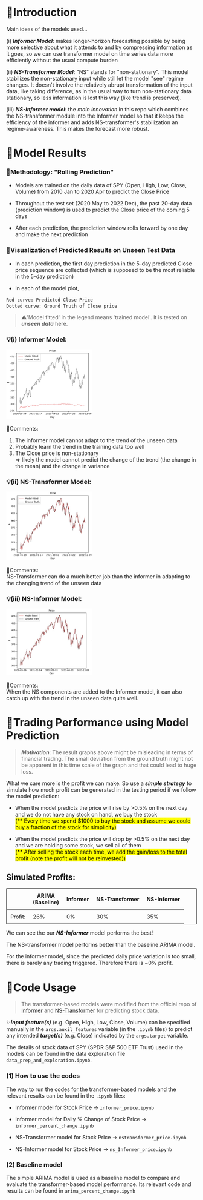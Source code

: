 # 📜Introduction

Main ideas of the models used...

(i) ***Informer Model***: makes longer-horizon forecasting possible by being more selective about what it attends to and by compressing information as it goes, so we can use transformer model on time series data more efficiently without the usual compute burden

(ii) ***NS-Transformer Model***: "NS" stands for "non-stationary". This model stabilizes the non-stationary input while still let the model "see" regime changes. It doesn't involve the relatively abrupt transformation of the input data, like taking difference, as in the usual way to turn non-stationary data stationary, so less information is lost this way (like trend is preserved). 

(iii) ***NS-Informer model***: the <markk>*main innovation*</mark> in this repo which combines the NS-transformer module into the Informer model so that it keeps the efficiency of the informer and adds NS-transformer's stabilization an regime-awareness. This makes the forecast more robust. 

# 📜Model Results

### 📌Methodology: "Rolling Prediction"

- Models are trained on the daily data of SPY (Open, High, Low, Close, Volume) from 2010 Jan to 2020 Apr to predict the Close Price

- Throughout the test set (2020 May to 2022 Dec), the past 20-day data (prediction window) is used to predict the Close price of the coming 5 days

- After each prediction, the prediction window rolls forward by one day and make the next prediction

### 📌Visualization of Predicted Results on Unseen Test Data

- In each prediction, the first day prediction in the 5-day predicted Close price sequence are collected (which is supposed to be the most reliable in the 5-day prediction)

- In each of the model plot, <br>
```
Red curve: Predicted Close Price
Dotted curve: Ground Truth of Close price
``` 
> ⚠️'Model fitted' in the legend means 'trained model'. It is tested on ***unseen data*** here.

### 💡(i) Informer Model:

<img src="results/Informer_result.jpg" alt="informer_result" width="45%">

💬Comments:
1) The informer model cannot adapt to the trend of the unseen data 
2) Probably learn the trend in the training data too well
3) The Close price is non-stationary </br>
   => likely the model cannot predict the change of the trend (the change in the mean) and the change in variance

### 💡(ii) NS-Transformer Model:

<img src="results/NS-Transformer_result.jpg" alt="NS-Transformer_result" width="45%">

💬Comments: </br>
NS-Transformer can do a much better job than the informer in adapting to the changing trend of the unseen data

### 💡(iii) NS-Informer Model:

<img src="results/NS-Informer_result.jpg" alt="NS-Informer_result" width="45%">

💬Comments: </br>
When the NS components are added to the Informer model, it can also catch up with the trend in the unseen data quite well.

# 📜Trading Performance using Model Prediction

> ***Motivation***: The result graphs above might be misleading in terms of financial trading. The small deviation from the ground truth might not be apparent in this time scale of the graph and that could lead to huge loss.

What we care more is the profit we can make. So use a ***simple strategy*** to simulate how much profit can be generated in the testing period if we follow the model prediction:

- When the model predicts the price will rise by >0.5% on the next day and we do not have any stock on hand, we buy the stock </br>
<mark>(** Every time we spend $1000 to buy the stock and assume we could buy a fraction of the stock for simplicity)</mark>

- When the model predicts the price will drop by >0.5% on the next day and we are holding some stock, we sell all of them </br>
<mark>(** After selling the stock each time, we add the gain/loss to the total profit (note the profit will not be reinvested))</mark>

## Simulated Profits:

<table style="border: 1px solid black;border-collapse: collapse;">
  <thead>
    <tr>
      <th style="border: none; padding: 10px;"></th>
      <th style="border: none; padding: 10px;">ARIMA</br>(Baseline)</th>
      <th style="border: none; padding: 10px;">Informer</th>
      <th style="border: none; padding: 10px;">NS-Transformer</th>
      <th style="border: none; padding: 10px;">NS-Informer</th>
    </tr>
  </thead>
  <tbody>
    <tr>
      <td style="border: none; padding: 10px;">Profit:</td>
      <td style="border: none; padding: 10px;">26%</td>
      <td style="border: none; padding: 10px;">0%</td>
      <td style="border: none; padding: 10px;">30%</td>
      <td style="border: none; padding: 10px;">35%</td>
    </tr>
  </tbody>
</table>

We can see the our ***NS-Informer*** model performs the best!

The NS-transformer model performs better than the baseline ARIMA model. 

For the informer model, since the predicted daily price variation is too small, there is barely any trading triggered. Therefore there is ~0% profit. 

# 📜Code Usage 

> The transformer-based models were modified from the official repo of [Informer](https://github.com/zhouhaoyi/Informer2020) and [NS-Transformer](https://github.com/thuml/Nonstationary_Transformers) for predicting stock data.

✨***Input feature(s)*** (e.g. Open, High, Low, Close, Volume) can be specified manually in the `args.auxil_features` variable (in the `.ipynb` files) to predict any intended ***target(s)*** (e.g. Close) indicated by the `args.target` variable.

The details of stock data of SPY (SPDR S&P 500 ETF Trust) used in the models can be found in the data exploration file `data_prep_and_exploration.ipynb`. 

### (1) How to use the codes
The way to run the codes for the transformer-based models and the relevant results can be found in the `.ipynb` files:

- Informer model for Stock Price -> `informer_price.ipynb`  <br>
- Informer model for Daily % Change of Stock Price  -> `informer_percent_change.ipynb` <br>

- NS-Transformer model for Stock Price -> `nstransformer_price.ipynb` <br>
- NS-Informer model for Stock Price -> `ns_Informer_price.ipynb` <br>

### (2) Baseline model
The simple ARIMA model is used as a baseline model to compare and evaluate the transformer-based model performance. Its relevant code and results can be found in `arima_percent_change.ipynb`








